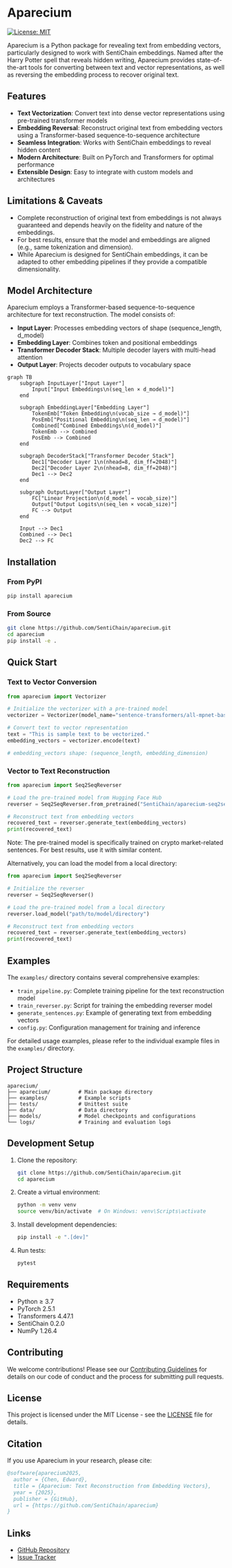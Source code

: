 # Aparecium

[![License: MIT](https://img.shields.io/badge/License-MIT-yellow.svg)](https://opensource.org/licenses/MIT)

Aparecium is a Python package for revealing text from embedding vectors, particularly designed to work with SentiChain embeddings. Named after the Harry Potter spell that reveals hidden writing, Aparecium provides state-of-the-art tools for converting between text and vector representations, as well as reversing the embedding process to recover original text.

## Features

- **Text Vectorization**: Convert text into dense vector representations using pre-trained transformer models
- **Embedding Reversal**: Reconstruct original text from embedding vectors using a Transformer-based sequence-to-sequence architecture
- **Seamless Integration**: Works with SentiChain embeddings to reveal hidden content
- **Modern Architecture**: Built on PyTorch and Transformers for optimal performance
- **Extensible Design**: Easy to integrate with custom models and architectures

## Limitations & Caveats

- Complete reconstruction of original text from embeddings is not always guaranteed and depends heavily on the fidelity and nature of the embeddings.
- For best results, ensure that the model and embeddings are aligned (e.g., same tokenization and dimension).
- While Aparecium is designed for SentiChain embeddings, it can be adapted to other embedding pipelines if they provide a compatible dimensionality.

## Model Architecture

Aparecium employs a Transformer-based sequence-to-sequence architecture for text reconstruction. The model consists of:

- **Input Layer**: Processes embedding vectors of shape (sequence_length, d_model)
- **Embedding Layer**: Combines token and positional embeddings
- **Transformer Decoder Stack**: Multiple decoder layers with multi-head attention
- **Output Layer**: Projects decoder outputs to vocabulary space

```mermaid
graph TB
    subgraph InputLayer["Input Layer"]
        Input["Input Embeddings\n(seq_len × d_model)"]
    end

    subgraph EmbeddingLayer["Embedding Layer"]
        TokenEmb["Token Embedding\n(vocab_size → d_model)"]
        PosEmb["Positional Embedding\n(seq_len → d_model)"]
        Combined["Combined Embeddings\n(d_model)"]
        TokenEmb --> Combined
        PosEmb --> Combined
    end

    subgraph DecoderStack["Transformer Decoder Stack"]
        Dec1["Decoder Layer 1\n(nhead=8, dim_ff=2048)"]
        Dec2["Decoder Layer 2\n(nhead=8, dim_ff=2048)"]
        Dec1 --> Dec2
    end

    subgraph OutputLayer["Output Layer"]
        FC["Linear Projection\n(d_model → vocab_size)"]
        Output["Output Logits\n(seq_len × vocab_size)"]
        FC --> Output
    end

    Input --> Dec1
    Combined --> Dec1
    Dec2 --> FC
```

## Installation

### From PyPI

```bash
pip install aparecium
```

### From Source

```bash
git clone https://github.com/SentiChain/aparecium.git
cd aparecium
pip install -e .
```

## Quick Start

### Text to Vector Conversion

```python
from aparecium import Vectorizer

# Initialize the vectorizer with a pre-trained model
vectorizer = Vectorizer(model_name="sentence-transformers/all-mpnet-base-v2")

# Convert text to vector representation
text = "This is sample text to be vectorized."
embedding_vectors = vectorizer.encode(text)

# embedding_vectors shape: (sequence_length, embedding_dimension)
```

### Vector to Text Reconstruction

```python
from aparecium import Seq2SeqReverser

# Load the pre-trained model from Hugging Face Hub
reverser = Seq2SeqReverser.from_pretrained("SentiChain/aparecium-seq2seq-reverser")

# Reconstruct text from embedding vectors
recovered_text = reverser.generate_text(embedding_vectors)
print(recovered_text)
```

Note: The pre-trained model is specifically trained on crypto market-related sentences. For best results, use it with similar content.

Alternatively, you can load the model from a local directory:

```python
from aparecium import Seq2SeqReverser

# Initialize the reverser
reverser = Seq2SeqReverser()

# Load the pre-trained model from a local directory
reverser.load_model("path/to/model/directory")

# Reconstruct text from embedding vectors
recovered_text = reverser.generate_text(embedding_vectors)
print(recovered_text)
```

## Examples

The `examples/` directory contains several comprehensive examples:

- `train_pipeline.py`: Complete training pipeline for the text reconstruction model
- `train_reverser.py`: Script for training the embedding reverser model
- `generate_sentences.py`: Example of generating text from embedding vectors
- `config.py`: Configuration management for training and inference

For detailed usage examples, please refer to the individual example files in the `examples/` directory.

## Project Structure

```
aparecium/
├── aparecium/         # Main package directory
├── examples/          # Example scripts
├── tests/             # Unittest suite
├── data/              # Data directory
├── models/            # Model checkpoints and configurations
└── logs/              # Training and evaluation logs
```

## Development Setup

1. Clone the repository:
   ```bash
   git clone https://github.com/SentiChain/aparecium.git
   cd aparecium
   ```

2. Create a virtual environment:
   ```bash
   python -m venv venv
   source venv/bin/activate  # On Windows: venv\Scripts\activate
   ```

3. Install development dependencies:
   ```bash
   pip install -e ".[dev]"
   ```

4. Run tests:
   ```bash
   pytest
   ```

## Requirements

- Python ≥ 3.7
- PyTorch 2.5.1
- Transformers 4.47.1
- SentiChain 0.2.0
- NumPy 1.26.4

## Contributing

We welcome contributions! Please see our [Contributing Guidelines](CONTRIBUTING.md) for details on our code of conduct and the process for submitting pull requests.

## License

This project is licensed under the MIT License - see the [LICENSE](LICENSE) file for details.

## Citation

If you use Aparecium in your research, please cite:

```bibtex
@software{aparecium2025,
  author = {Chen, Edward},
  title = {Aparecium: Text Reconstruction from Embedding Vectors},
  year = {2025},
  publisher = {GitHub},
  url = {https://github.com/SentiChain/aparecium}
}
```

## Links

- [GitHub Repository](https://github.com/SentiChain/aparecium)
- [Issue Tracker](https://github.com/SentiChain/aparecium/issues)